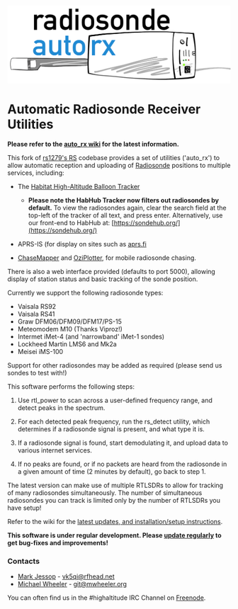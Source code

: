 ![auto_rx logo](autorx.png)
# Automatic Radiosonde Receiver Utilities

**Please refer to the [auto_rx wiki](https://github.com/projecthorus/radiosonde_auto_rx/wiki) for the latest information.**

This fork of [rs1279's RS](https://github.com/rs1729/RS) codebase
provides a set of utilities ('auto_rx') to allow automatic reception
and uploading of
[Radiosonde](https://en.wikipedia.org/wiki/Radiosonde) positions to
multiple services, including:

* The [Habitat High-Altitude Balloon Tracker](https://tracker.habhub.org)

  * **Please note the HabHub Tracker now filters out radiosondes by
      default.** To view the radiosondes again, clear the search field
      at the top-left of the tracker of all text, and press
      enter. Alternatively, use our front-end to HabHub at:
      [https://sondehub.org/](https://sondehub.org/)
  
* APRS-IS (for display on sites such as [aprs.fi](https://aprs.fi)

* [ChaseMapper](https://github.com/projecthorus/chasemapper) and
  [OziPlotter](https://github.com/projecthorus/oziplotter), for mobile
  radiosonde chasing.

There is also a web interface provided (defaults to port 5000),
allowing display of station status and basic tracking of the sonde
position.

Currently we support the following radiosonde types:
* Vaisala RS92
* Vaisala RS41
* Graw DFM06/DFM09/DFM17/PS-15
* Meteomodem M10 (Thanks Viproz!)
* Intermet iMet-4 (and 'narrowband' iMet-1 sondes)
* Lockheed Martin LMS6 and Mk2a
* Meisei iMS-100

Support for other radiosondes may be added as required (please send us
sondes to test with!)

This software performs the following steps:

1. Use rtl_power to scan across a user-defined frequency range, and
   detect peaks in the spectrum.

2. For each detected peak frequency, run the rs_detect utility, which
   determines if a radiosonde signal is present, and what type it is.

3. If a radiosonde signal is found, start demodulating it, and upload
   data to various internet services.

4. If no peaks are found, or if no packets are heard from the
   radiosonde in a given amount of time (2 minutes by default), go back
   to step 1.

The latest version can make use of multiple RTLSDRs to allow for
tracking of many radiosondes simultaneously. The number of
simultaneous radiosondes you can track is limited only by the number
of RTLSDRs you have setup!

Refer to the wiki for the [latest updates, and installation/setup
instructions](https://github.com/projecthorus/radiosonde_auto_rx/wiki).

**This software is under regular development. Please [update
  regularly](https://github.com/projecthorus/radiosonde_auto_rx/wiki/Performing-Updates)
  to get bug-fixes and improvements!**

### Contacts
* [Mark Jessop](https://github.com/darksidelemm) - vk5qi@rfhead.net
* [Michael Wheeler](https://github.com/TheSkorm) - git@mwheeler.org

You can often find us in the #highaltitude IRC Channel on
[Freenode](https://webchat.freenode.net/).
